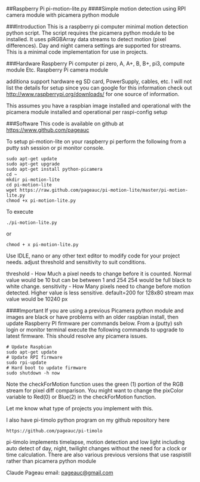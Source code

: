 ##Raspberry Pi pi-motion-lite.py
####Simple motion detection using RPI camera module with picamera python module
                 
###Introduction
This is a raspberry pi computer minimal motion detection python script.
The script requires the picamera python module to be installed.
It uses piRGBArray data streams to detect motion (pixel differences). 
Day and night camera settings are supported for streams.  
This is a minimal code implementation for use in projects.

###Hardware
Raspberry Pi computer pi zero, A, A+, B, B+, pi3, compute module Etc.
Raspberry Pi camera module

additiona support hardware eg SD card, PowerSupply, cables, etc.
I will not list the details for setup since you can google for this information
check out  http://www.raspberrypi.org/downloads/ for one source of information.

This assumes you have a raspbian image installed and operational with
the picamera module installed and operational per raspi-config setup

###Software
This code is available on github at https://www.github.com/pageauc

To setup pi-motion-lite on your raspberry pi perform the following
from a putty ssh session or pi monitor console.

    sudo apt-get update
    sudo apt-get upgrade
    sudo apt-get install python-picamera
    cd ~
    mkdir pi-motion-lite
    cd pi-motion-lite
    wget https://raw.github.com/pageauc/pi-motion-lite/master/pi-motion-lite.py
    chmod +x pi-motion-lite.py
    
To execute
     
    ./pi-motion-lite.py

or    

    chmod + x pi-motion-lite.py
    

Use IDLE, nano or any other text editor to modify code for your project needs.
adjust threshold and sensitivity to suit conditions.

threshold   - How Much a pixel needs to change before it is counted.
              Normal value would be 10 but can be between 1 and 254
              254 would be full black to white change.
sensitivity - How Many pixels need to change before motion detected. 
              Higher value is less sensitive.  default=200
              for 128x80 stream max value would be 10240 px             

####Important
If you are using a previous Picamera python module and images are black
or have problems with an older raspbian install, then update Raspberry PI
firmware per commands below. From a (putty) ssh login or monitor terminal
execute the following commands to upgrade to latest firmware.
This should resolve any picamera issues.

    # Update Raspbian
    sudo apt-get update
    # Update RPI firmware
    sudo rpi-update
    # Hard boot to update firmware
    sudo shutdown -h now

Note the checkForMotion function uses the green (1) portion of the RGB stream for
pixel diff comparison. You might want to change the pixColor variable to Red(0) or Blue(2)
in the checkForMotion function.

Let me know what type of projects you implement with this.

I also have pi-timolo python program on my github repository here

    https://github.com/pageauc/pi-timolo 
    
pi-timolo implements timelapse, motion detection and low light including auto detect of day, night, twilight
changes without the need for a clock or time calculation.  There are
also various previous versions that use raspistill rather than picamera python module

Claude Pageau
email: pageauc@gmail.com